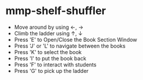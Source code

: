 # mmp-shelf-shuffler

- Move around by using ←, →
- Climb the ladder using ↑, ↓
- Press 'E' to Open/Close the Book Section Window
- Press 'J' or 'L' to navigate between the books 
- Press 'K' to select the book 
- Press 'I' to put the book back 
- Press 'F' to interact with students
- Press 'G' to pick up the ladder 
